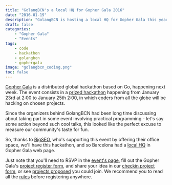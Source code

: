 ```yaml
---
title: "GolangBCN's a local HQ for Gopher Gala 2016"
date: "2016-01-19"
description: "GolangBCN is hosting a local HQ for Gopher Gala this year"
draft: false
categories:
    - "Gopher Gala"
    - "Events"
tags:
    - code
    - hackathon
    - golangbcn
    - gophergala
image: "golangbcn_coding.png"
toc: false
---
```


[Gopher Gala] is a distributed global hackathon based on Go, happening next week.
The event consists in a [prized hackathon] happening from January 23rd at 2:00 to January 25th 2:00, in which coders from all the globe will be hacking on chosen projects.

Since the organizers behind GolangBCN had been long time discussing about taking part in some event involving practical programming - let's say some action beyond such cool talks, this looked like the perfect excuse to measure our community's taste for fun.

So, thanks to [BigSEO], who's supporting this event by offering their office space, we'll have this hackathon, and so Barcelona had a [local HQ] in Gopher Gala web page.

Just note that you'll need to RSVP in the [event's page], fill out the Gopher Gala's [project register form], and share your idea in our [checkin project form], or see [projects proposed] you could join.
We recommend you to read all the [rules] before registering anywhere.

  [Gopher Gala]: http://gophergala.com "Gopher Gala"
  [prized hackathon]: http://gophergala.com/prizes "Gopher Gala prizes"
  [BigSEO]: http://bigseo.es "BigSEO"
  [local HQ]: http://gophergala.com/local "Gopher Gala local HQs"
  [event's page]: http://www.meetup.com/es-ES/Golang-Barcelona/events/227561643/ "Gopher Gala 2016 BCN event page"
  [project register form]: https://gophers.typeform.com/to/GY6fBD "Gopher Gala register project"
  [checkin project form]: https://natx1.typeform.com/to/QtroWZ "GolangBCN Gopher Gala project register"
  [projects proposed]: https://docs.google.com/spreadsheets/d/1PCVVdC3tlvn14uTyyurc-nNcOW1O57ASaK2S4mC7uc0/edit "Projects proposed in GolangBCN's Gopher Gala"
  [rules]: http://gophergala.com/rules "Gopher Gala 2016 rules"
